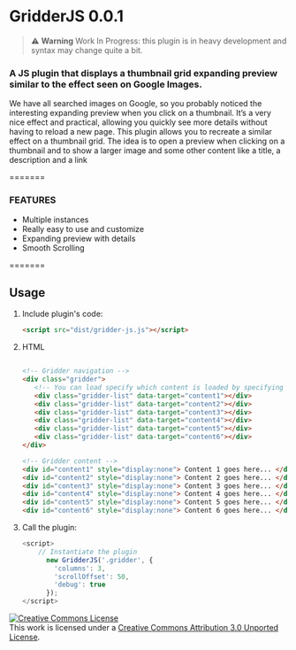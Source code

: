 # GridderJS 0.0.1

> ⚠ **Warning**
> Work In Progress: this plugin is in heavy development and syntax may change quite a bit.

### A JS plugin that displays a thumbnail grid expanding preview similar to the effect seen on Google Images.

We have all searched images on Google, so you probably noticed the interesting expanding preview when you click on a thumbnail. It’s a very nice effect and practical, allowing you quickly see more details without having to reload a new page. This plugin allows you to recreate a similar effect on a thumbnail grid. The idea is to open a preview when clicking on a thumbnail and to show a larger image and some other content like a title, a description and a link

=======

### FEATURES
- Multiple instances
- Really easy to use and customize
- Expanding preview with details
- Smooth Scrolling

=======

## Usage

1. Include plugin's code:

	```html
	<script src="dist/gridder-js.js"></script>
	```

3. HTML

    ```html
    
    <!-- Gridder navigation -->
    <div class="gridder">
       <!-- You can load specify which content is loaded by specifying the #ID of the div where the content is  -->
       <div class="gridder-list" data-target="content1"></div>
       <div class="gridder-list" data-target="content2"></div>
       <div class="gridder-list" data-target="content3"></div>
       <div class="gridder-list" data-target="content4"></div>
       <div class="gridder-list" data-target="content5"></div>
       <div class="gridder-list" data-target="content6"></div>
    </div>

    <!-- Gridder content -->
    <div id="content1" style="display:none"> Content 1 goes here... </div>
    <div id="content2" style="display:none"> Content 2 goes here... </div>
    <div id="content3" style="display:none"> Content 3 goes here... </div>
    <div id="content4" style="display:none"> Content 4 goes here... </div>
    <div id="content5" style="display:none"> Content 5 goes here... </div>
    <div id="content6" style="display:none"> Content 6 goes here... </div>

    ```

3. Call the plugin:

    ```javascript
    <script>
    	// Instantiate the plugin
          new GridderJS('.gridder', {
            'columns': 3,
            'scrollOffset': 50,
            'debug': true
          });
    </script>
    ```

<a rel="license" href="https://creativecommons.org/licenses/by/3.0/"><img alt="Creative Commons License" style="border-width:0" src="https://i.creativecommons.org/l/by/3.0/88x31.png" /></a><br />This work is licensed under a <a rel="license" href="https://creativecommons.org/licenses/by/3.0/">Creative Commons Attribution 3.0 Unported License</a>.


